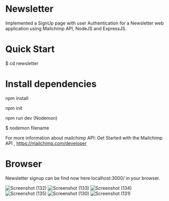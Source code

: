 # Newsletter
Implemented a SignUp page with user Authentication for a Newsletter web application using Mailchimp API, NodeJS and ExpressJS.

# Quick Start
$ cd newsletter
# Install dependencies
npm install


  npm init
  
  npm run dev (Nodemon)
  
  $ nodemon filename
  
For more information about mailchimp API: Get Started with the Mailchimp API , https://mailchimp.com/developer

# Browser
Newsletter signup can be find now here localhost:3000/ in your browser.



![Screenshot (132)](https://user-images.githubusercontent.com/106879319/234696303-78c7153f-580c-47ef-b150-b00b6932c995.png)
![Screenshot (133)](https://user-images.githubusercontent.com/106879319/234696312-151c02ac-0b6b-403f-b3c5-ffe8fafa1372.png)
![Screenshot (134)](https://user-images.githubusercontent.com/106879319/234696317-fd34f397-535d-4383-8a7d-c288ebdc4a5b.png)
![Screenshot (135)](https://user-images.githubusercontent.com/106879319/234696319-1c66876d-b9c2-4e39-ab90-c81569548c98.png)
![Screenshot (130)](https://user-images.githubusercontent.com/106879319/234696322-16fc5811-b8ea-40ff-8638-beefaa290a0a.png)
![Screenshot (131)](https://user-images.githubusercontent.com/106879319/234696324-0dca1b96-09d9-46be-8094-22c3df0b9484.png)
